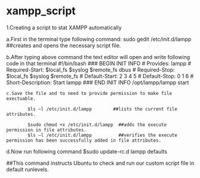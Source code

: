 # xampp_script

1.Creating a script to stat XAMPP automatically
 
   a.First in the terminal type following command:
          sudo gedit /etc/init.d/lampp     ##creates and opens the necessary script file.

   b.After typing above command the text editor will open and write following code in that terminal
			 #!/bin/bash
			### BEGIN INIT INFO
			# Provides: lampp
			# Required-Start:    $local_fs $syslog $remote_fs dbus
			# Required-Stop:     $local_fs $syslog $remote_fs
			# Default-Start:     2 3 4 5
			# Default-Stop:      0 1 6
			# Short-Description: Start lampp
			### END INIT INFO
			/opt/lampp/lampp start

	c.Save the file and to need to provide permission to make file exectuable.

			$ls –l /etc/init.d/lampp        ##lists the current file attributes.

			$sudo chmod +x /etc/init.d/lampp  ##adds the execute permission in file attributes.
			$ls –l /etc/init.d/lampp          ##verifies the execute permission has been successfully added in file attributes.

   d.Now run following command 
          $sudo update-rc.d lampp defaults 
          
  ##This command instructs Ubuntu to check and run our custom script file in default runlevels.
